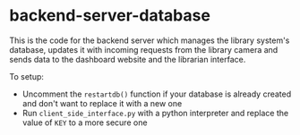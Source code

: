 # backend-server-database
This is the code for the backend server which manages the library system's database, updates it with incoming requests from the library camera and sends data to the dashboard website and the librarian interface.

To setup:
- Uncomment the  `restartdb()` function if your database is already created and don't want to replace it with a new one
- Run `client_side_interface.py` with a python interpreter and replace the value of `KEY` to a more secure one
